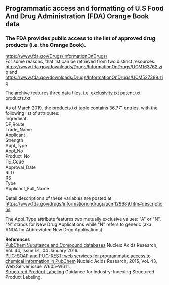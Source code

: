 ## Programmatic access and formatting of U.S Food And Drug Administration (FDA) Orange Book data
### The FDA provides public access to the list of approved drug products (i.e. the Orange Book).
https://www.fda.gov/Drugs/InformationOnDrugs/    
For some reasons, that list can be retrieved from two distinct resources: 
https://www.fda.gov/downloads/Drugs/InformationOnDrugs/UCM163762.zip
and
https://www.fda.gov/downloads/Drugs/InformationOnDrugs/UCM527389.zip

The archive features three data files, i.e. 
exclusivity.txt
patent.txt
products.txt

As of March 2019, the products.txt table contains 36,771 entries, with the following list of attributes:  
Ingredient    
DF;Route  
Trade_Name  
Applicant  
Strength  
Appl_Type  
Appl_No  
Product_No  
TE_Code  
Approval_Date  
RLD  
RS  
Type  
Applicant_Full_Name  

Detail descriptions of these variables are posted at https://www.fda.gov/drugs/informationondrugs/ucm129689.htm#descriptions

The Appl_Type attribute features two mutually exclusive values: "A" or "N".  
"N" stands for New Drug Applications while "N" refers to generic (aka ANDA for Abbreviated New Drug Applications).  

**References**<br />
[PubChem Substance and Compound databases](https://doi.org/10.1093/nar/gkv951) Nucleic Acids Research, Vol. 44, Issue D1, 04 January 2016.      
[PUG-SOAP and PUG-REST: web services for programmatic access to chemical information in PubChem](https://doi.org/10.1093/nar/gkv396) Nucleic Acids Research, 2015, Vol. 43, Web Server issue W605–W611.  
[Structured Product Labeling](https://www.fda.gov/media/71110/download) Guidance for Industry: Indexing Structured Product Labeling. 
